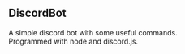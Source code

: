 ## DiscordBot

A simple discord bot with some useful commands.  
Programmed with node and discord.js.

